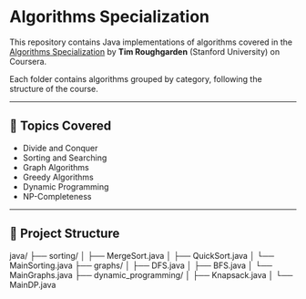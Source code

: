 # Algorithms Specialization

This repository contains Java implementations of algorithms covered in the [Algorithms Specialization](https://www.coursera.org/specializations/algorithms) by **Tim Roughgarden** (Stanford University) on Coursera.

Each folder contains algorithms grouped by category, following the structure of the course.

---

## 📘 Topics Covered

- Divide and Conquer
- Sorting and Searching
- Graph Algorithms
- Greedy Algorithms
- Dynamic Programming
- NP-Completeness

---

## 📁 Project Structure

java/
├── sorting/
│ ├── MergeSort.java
│ ├── QuickSort.java
│ └── MainSorting.java
├── graphs/
│ ├── DFS.java
│ ├── BFS.java
│ └── MainGraphs.java
├── dynamic_programming/
│ ├── Knapsack.java
│ └── MainDP.java

